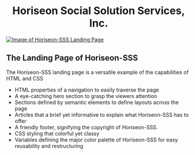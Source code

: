 # <center>Horiseon Social Solution Services, Inc.</center>
[![Image of Horiseon-SSS Landing Page
](\assets\images\01-html-css-git-homework-demo.png
"Horiseon-SSS Landing Page")
](https://brobro10000.github.io/Horiseon-SSS)

## **The Landing Page of Horiseon-SSS**
The Horiseon-SSS landing page is a versatile example of the capabilities of HTML and CSS
- HTML properties of a navigation to easily traverse the page
- A eye-catching hero section to grasp the viewers attention
- Sections defined by semantic elements to define layouts across the page
- Articles that a brief yet informative to explain what Horiseon-SSS has to offer
- A friendly footer, signifying the copyright of Horiseon-SSS. 
- CSS styling that colorful yet classy
- Variables defining the major color palette of Horiseon-SSS for easy reusability and restructuring